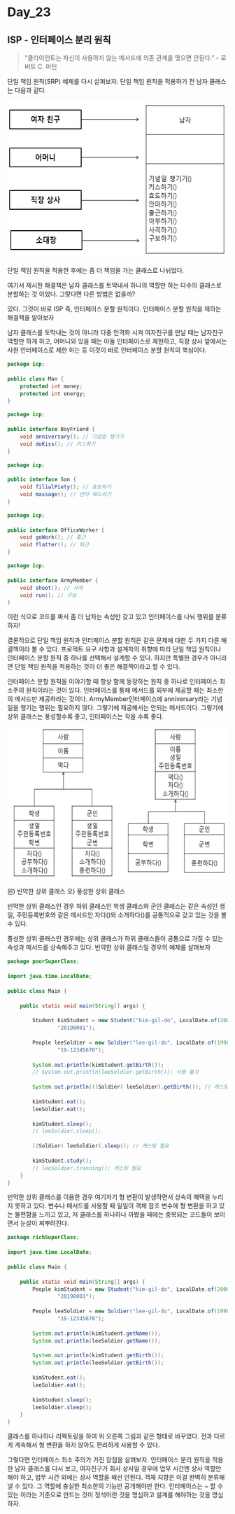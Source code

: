 # Day_23

## ISP - 인터페이스 분리 원칙

> "클라이언트는 자신이 사용하지 않는 메서드에 의존 관계를 맺으면 안된다."   - 로버트 C. 마틴
> 

단일 책임 원칙(SRP) 예제를 다시 살펴보자. 단일 책임 원칙을 적용하기 전 남자 클래스는 다음과 같다.

<img src="/static/5-10.png" width="579px" height="361px"></img>

단일 책임 원칙을 적용한 후에는 좀 더 책임을 가는 클래스로 나뉘었다.

여기서 제시한 해결책은 남자 클래스를 토막내서 하나의 역할만 하는 다수의 클래스로 분할하는 것 이었다. 그렇다면 다른 방법은 없을까? 

있다. 그것이 바로 ISP 즉, 인터페이스 분할 원칙이다. 인터페이스 분할 원칙을 제하는 해결책을 알아보자

남자 클래스를 토막내는 것이 아니라 다중 인격화 시켜 여자친구를 만날 때는 남자친구 역할만 하게 하고, 어머니와 있을 때는 아들 인터페이스로 제한하고, 직장 상사 앞에서는 사원 인터페이스로 제한 하는 등 이것이 바로 인터페이스 분할 원칙의 핵심이다.

```java
package icp;

public class Man {
    protected int money;
    protected int energy;
}
```

```java
package icp;

public interface BoyFriend {
    void anniversary(); // 기념일 챙기기
    void doKiss(); // 키스하기
}
```

```java
package icp;

public interface Son {
    void filialPiety(); // 효도하기
    void massage(); // 안마 해드리기
}
```

```java
package icp;

public interface OfficeWorker {
    void goWork(); // 출근
    void flatter(); // 퇴근
}
```

```java
package icp;

public interface ArmyMember {
    void shoot(); // 사격
    void run(); // 구보
}
```

이런 식으로 코드를 짜서 좀 더 남자는 속성만 갖고 있고 인터페이스를 나눠 행위를 분류하자!

결론적으로 단일 책임 원칙과 인터페이스 분할 원칙은 같은 문제에 대한 두 가지 다른 해결책이라 볼 수 있다. 프로젝트 요구 사항과 설계자의 취향에 따라 단일 책임 원칙이나 인터페이스 분할 원칙 중 하나를 선택해서 설계할 수 있다. 하지만 특별한 경우가 아니라면 단일 책임 원칙을 적용하는 것이 더 좋은 해결책이라고 할 수 있다.

인터페이스 분할 원칙을 이야기할 때 항상 함께 등장하는 원칙 중 하나로 인터페이스 최소주의 원칙이라는 것이 있다. 인터페이스를 통해 메서드를 외부에 제공할 때는 최소한의 메서드만 제공하라는 것이다. ArmyMember인터페이스에 anniversary라는 기념일을 챙기는 행위는 필요하지 않다. 그렇기에 제공해서는 안되는 메서드이다. 그렇기에 상위 클래스는 풍성할수록 좋고, 인터페이스는 작을 수록 좋다. 

<img src="/static/5-11.png" width="513px" height="349px"></img>

왼) 빈약한 상위 클래스                    오) 풍성한 상위 클래스

빈약한 상위 클래스인 경우 하위 클래스인 학생 클래스와 군인 클래스는 같은 속성인 생일, 주민등록번호와 같은 메서드인 자다()와 소개하다()를 공통적으로 갖고 있는 것을 볼 수 있다. 

풍성한 상위 클래스인 경우에는 상위 클래스가 하위 클래스들이 공통으로 가질 수 있는 속성과 메서드를 상속해주고 있다. 빈약한 상위 클래스일 경우의 예제를 살펴보자

```java
package poorSuperClass;

import java.time.LocalDate;

public class Main {

    public static void main(String[] args) {

        Student kimStudent = new Student("kim-gil-do", LocalDate.of(2000, 1, 1), "20000101-1234567",
                "20190001");

        People leeSoldier = new Soldier("lee-gil-do", LocalDate.of(1998, 12, 31), "19981231-1234567",
                "19-12345678");

        System.out.println(kimStudent.getBirth());
        // System.out.println(leeSoldier.getBirth()); 사용 불가

        System.out.println(((Soldier) leeSoldier).getBirth()); // 캐스팅 필요

        kimStudent.eat();
        leeSoldier.eat();

        kimStudent.sleep();
        // leeSoldier.sleep();

        ((Soldier) leeSoldier).sleep(); // 캐스팅 필요

        kimStudent.study();
        // leeSoldier.tranning(); 캐스팅 필요
    }
}
```

빈약한 상위 클래스를 이용한 경우 여기저기 형 변환이 발생하면서 상속의 혜택을 누리지 못하고 있다. 변수나 메서드를 사용할 때 일일이 객체 참조 변수에 형 변환을 하고 있는 불편함을 느끼고 있고, 저 클래스를 하나하나 까봤을 때에는 중복되는 코드들이 보이면서 눈살이 찌뿌려진다.

```java
package richSuperClass;

import java.time.LocalDate;

public class Main {

    public static void main(String[] args) {
        People kimStudent = new Student("kim-gil-do", LocalDate.of(2000, 1, 1), "20000101-1234567",
                "20190001");

        People leeSoldier = new Soldier("lee-gil-do", LocalDate.of(1998, 12, 31), "19981231-1234567",
                "19-12345678");

        System.out.println(kimStudent.getName());
        System.out.println(leeSoldier.getName());

        System.out.println(kimStudent.getBirth());
        System.out.println(leeSoldier.getBirth());

        kimStudent.eat();
        leeSoldier.eat();

        kimStudent.sleep();
        leeSoldier.sleep();
    }
}
```

클래스를 하나하나 리펙토링을 하여 위 오른쪽 그림과 같은 형태로 바꾸었다. 전과 다르게 계속해서 형 변환을 하지 않아도 편리하게 사용할 수 있다. 

그렇다면 인터페이스 최소 주의가 가진 장점을 살펴보자. 인터페이스 분리 원칙을 적용한 남자 클래스를 다시 보고, 여자친구가 회사 상사일 경우에 업무 시간엔 상사 역할만 해야 하고, 업무 시간 외에는 상사 역할을 해선 안된다. 객체 지향은 이걸 완벽히 분류해 낼 수 있다. 그 역할에 충실한 최소한의 기능만 공개해야만 한다. 인터페이스는 ~ 할 수 있는 이라는 기준으로 만드는 것이 정석이란 것을 명심하고 설계를 해야하는 것을 명심하자.